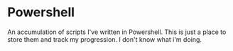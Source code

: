 # Powershell
An accumulation of scripts I've written in Powershell. This is just a place to store them and track my progression. I don't know what i'm doing. 
